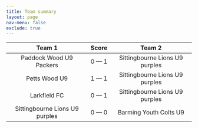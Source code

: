 ```yaml
---
title: Team summary
layout: page
nav-menu: false
exclude: true
---
```




|             Team 1             |    Score    |             Team 2             |
|:------------------------------:|:-----------:|:------------------------------:|
|    Paddock Wood U9 Packers     | 0 &mdash; 1 | Sittingbourne Lions U9 purples |
|         Petts Wood U9          | 1 &mdash; 1 | Sittingbourne Lions U9 purples |
|          Larkfield FC          | 0 &mdash; 1 | Sittingbourne Lions U9 purples |
| Sittingbourne Lions U9 purples | 0 &mdash; 0 |     Barming Youth Colts U9     |

 <br /><br /><br />